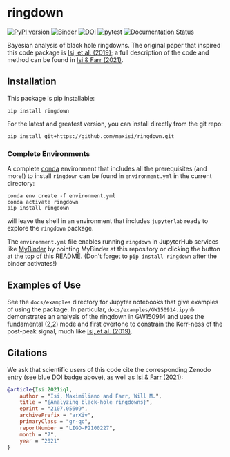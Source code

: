 # ringdown

[![PyPI version](https://badge.fury.io/py/ringdown.svg)](https://badge.fury.io/py/ringdown)
[![Binder](https://mybinder.org/badge_logo.svg)](https://mybinder.org/v2/gh/maxisi/ringdown/HEAD)
[![DOI](https://zenodo.org/badge/368680640.svg)](https://zenodo.org/badge/latestdoi/368680640)
![pytest](https://github.com/maxisi/ringdown/actions/workflows/python-app.yml/badge.svg?event=push)
[![Documentation Status](https://readthedocs.org/projects/ringdown/badge/?version=latest)](https://ringdown.readthedocs.io/en/latest/?badge=latest)

Bayesian analysis of black hole ringdowns.  The original paper that inspired this code package is [Isi, et al. (2019)](https://arxiv.org/abs/1905.00869); a full description of the code and method can be found in [Isi & Farr (2021)](https://arxiv.org/abs/2107.05609).

## Installation

This package is pip installable:

```shell
pip install ringdown
```

For the latest and greatest version, you can install directly from the git repo:

```shell
pip install git+https://github.com/maxisi/ringdown.git
```

### Complete Environments

A complete [conda](https://docs.conda.io/en/latest/) environment that includes all the prerequisites (and more!) to install `ringdown` can be found in  `environment.yml` in the current directory:

```shell
conda env create -f environment.yml
conda activate ringdown
pip install ringdown
```

will leave the shell in an environment that includes `jupyterlab` ready to explore the `ringdown` package.  

The `environment.yml` file enables running `ringdown` in JupyterHub services like [MyBinder](https://mybinder.org/) by pointing MyBinder at this repository or clicking the button at the top of this README.  (Don't forget to `pip install ringdown` after the binder activates!)

## Examples of Use

See the `docs/examples` directory for Jupyter notebooks that give examples of using the package.  In particular, `docs/examples/GW150914.ipynb` demonstrates an analysis of the ringdown in GW150914 and uses the fundamental (2,2) mode and first overtone to constrain the Kerr-ness of the post-peak signal, much like [Isi, et al. (2019)](https://arxiv.org/abs/1905.00869).

## Citations

We ask that scientific users of this code cite the corresponding Zenodo entry (see blue DOI badge above), as well as [Isi & Farr (2021)](https://arxiv.org/abs/2107.05609):

```bibtex
@article{Isi:2021iql,
    author = "Isi, Maximiliano and Farr, Will M.",
    title = "{Analyzing black-hole ringdowns}",
    eprint = "2107.05609",
    archivePrefix = "arXiv",
    primaryClass = "gr-qc",
    reportNumber = "LIGO-P2100227",
    month = "7",
    year = "2021"
}
```
